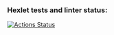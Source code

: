 ### Hexlet tests and linter status:
[![Actions Status](https://github.com/grigori-gru/devops-for-programmers-project-lvl1/workflows/hexlet-check/badge.svg)](https://github.com/grigori-gru/devops-for-programmers-project-lvl1/actions)